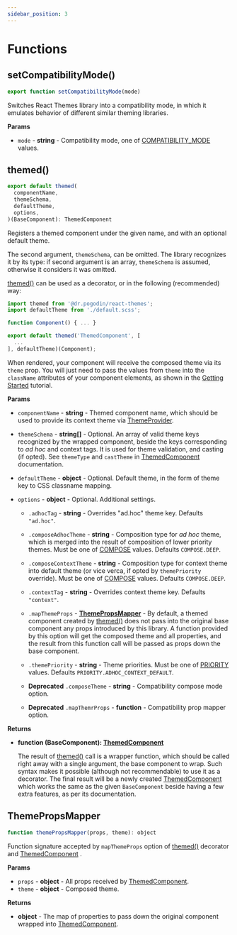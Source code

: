 ```yaml
---
sidebar_position: 3
---
```


# Functions

## setCompatibilityMode()

```jsx
export function setCompatibilityMode(mode)
```

Switches React Themes library into a compatibility mode, in which it emulates
behavior of different similar theming libraries.

**Params**
- `mode` - **string** - Compatibility mode, one of
  [COMPATIBILITY_MODE](constants#compatibility_mode) values.

## themed()

```jsx
export default themed(
  componentName,
  themeSchema,
  defaultTheme,
  options,
)(BaseComponent): ThemedComponent
```
Registers a themed component under the given name, and with an optional default
theme.

The second argument, `themeSchema`, can be omitted. The library recognizes it
by its type: if second argument is an array, `themeSchema` is assumed, otherwise
it considers it was omitted.

[themed()] can be used as a decorator, or in the following (recommended) way:
```jsx
import themed from '@dr.pogodin/react-themes';
import defaultTheme from './default.scss';

function Component() { ... }

export default themed('ThemedComponent', [
  ...
], defaultTheme)(Component);
```

When rendered, your component will receive the composed theme via its
`theme` prop. You will just need to pass the values from `theme` into
the `className` attributes of your component elements, as shown in
the [Getting Started](/docs/tutorial/getting-started#basic-themed-component)
tutorial.

**Params**

- `componentName` - **string** - Themed component name, which should be used
  to provide its context theme via [ThemeProvider].

- `themeSchema` - **string[]** - Optional. An array of valid theme keys
  recognized by the wrapped component, beside the keys corresponding to _ad hoc_
  and context tags. It is used for theme validation, and casting (if opted).
  See `themeType` and `castTheme` in [ThemedComponent] documentation.

- `defaultTheme` - **object** - Optional. Default theme, in the form of theme
  key to CSS classname mapping.

- `options` - **object** - Optional. Additional settings.

  - `.adhocTag` - **string** - Overrides "ad.hoc" theme key. Defaults `"ad.hoc"`.

  - `.composeAdhocTheme` - **string** - Composition type for _ad hoc_ theme,
    which is merged into the result of composition of lower priority themes.
    Must be one of [COMPOSE] values. Defaults `COMPOSE.DEEP`.

  - `.composeContextTheme` - **string** - Composition type for context theme
    into default theme (or vice verca, if opted by `themePriority` override).
    Must be one of [COMPOSE] values. Defaults `COMPOSE.DEEP`.

  - `.contextTag` - **string** - Overrides context theme key. Defaults `"context"`.

  - `.mapThemeProps` - **[ThemePropsMapper]** - By default, a themed component
    created by [themed()] does not pass into the original base component any
    props introduced by this library. A function provided by this option will
    get the composed theme and all properties, and the result from this function
    call will be passed as props down the base component.

  - `.themePriority` - **string** - Theme priorities. Must be one of [PRIORITY]
    values. Defaults `PRIORITY.ADHOC_CONTEXT_DEFAULT`.

  - **Deprecated** `.composeTheme` - **string** - Compatibility compose mode
    option.

  - **Deprecated** `.mapThemrProps` - **function** - Compatibility prop mapper
    option.

**Returns**

- **function (BaseComponent): [ThemedComponent]**
  
  The result of [themed()]
  call is a wrapper function, which should be called right away with a single
  argument, the base component to wrap. Such syntax makes it possible (although
  not recommendable) to use it as a decorator. The final result will be a newly
  created [ThemedComponent] which works the same as the given `BaseComponent`
  beside having a few extra features, as per its documentation.

## ThemePropsMapper

```jsx
function themePropsMapper(props, theme): object
```
Function signature accepted by `mapThemeProps` option of [themed()] decorator
and [ThemedComponent] .

**Params**

- `props` - **object** - All props received by [ThemedComponent].
- `theme` - **object** - Composed theme.

**Returns**
- **object** - The map of properties to pass down the original
component wrapped into [ThemedComponent].

[COMPOSE]: constants#compose
[PRIORITY]: constants#priority
[themed()]: #themed
[ThemedComponent]: components#themedcomponent
[ThemeProvider]: components#themeprovider
[ThemePropsMapper]: #themepropsmapper
